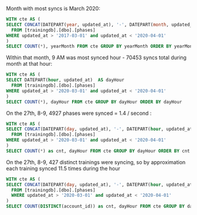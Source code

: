 ﻿
Month with most syncs is March 2020:
```SQL
WITH cte AS (
SELECT CONCAT(DATEPART(year, updated_at), '-', DATEPART(month, updated_at))  AS yearMonth
  FROM [trainingdb].[dbo].[phases]
WHERE updated_at > '2017-03-01' and updated_at < '2020-04-01'
)
SELECT COUNT(*), yearMonth FROM cte GROUP BY yearMonth ORDER BY yearMonth
```

Within that month, 9 AM was most synced hour - 70453 syncs total during month at that hour:
```SQL
WITH cte AS (
SELECT DATEPART(hour, updated_at)  AS dayHour
  FROM [trainingdb].[dbo].[phases]
WHERE updated_at > '2020-03-01' and updated_at < '2020-04-01'
)
SELECT COUNT(*), dayHour FROM cte GROUP BY dayHour ORDER BY dayHour
```

On the 27th, 8-9, 4927 phases were synced = 1.4 / second :
```SQL
WITH cte AS (
SELECT CONCAT(DATEPART(day, updated_at), '-', DATEPART(hour, updated_at))  AS dayHour--, account_id
  FROM [trainingdb].[dbo].[phases]
WHERE updated_at > '2020-03-01' and updated_at < '2020-04-01'
)
SELECT COUNT(*) as cnt, dayHour FROM cte GROUP BY dayHour ORDER BY cnt DESC
```

On the 27th, 8-9, 427 distinct trainings were syncing, so by approximation each training synced 11.5 times during the hour
```SQL
WITH cte AS (
SELECT CONCAT(DATEPART(day, updated_at), '-', DATEPART(hour, updated_at))  AS dayHour, account_id
  FROM [trainingdb].[dbo].[phases]
  WHERE updated_at > '2020-03-01' and updated_at < '2020-04-01'
)
SELECT COUNT(DISTINCT(account_id)) as cnt, dayHour FROM cte GROUP BY dayHour ORDER BY cnt DESC
```
